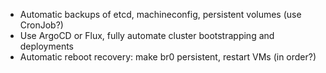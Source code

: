 * Automatic backups of etcd, machineconfig, persistent volumes (use CronJob?)
* Use ArgoCD or Flux, fully automate cluster bootstrapping and deployments
* Automatic reboot recovery: make br0 persistent, restart VMs (in order?)